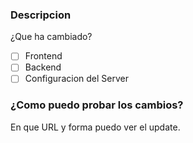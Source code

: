 ### Descripcion
¿Que ha cambiado?

- [ ] Frontend
- [ ] Backend
- [ ] Configuracion del Server

### ¿Como puedo probar los cambios?
En que URL y forma puedo ver el update.
